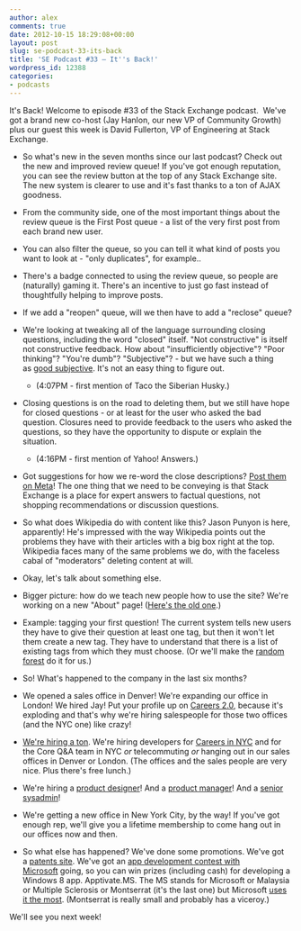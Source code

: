 ```yaml
---
author: alex
comments: true
date: 2012-10-15 18:29:08+00:00
layout: post
slug: se-podcast-33-its-back
title: 'SE Podcast #33 – It''s Back!'
wordpress_id: 12388
categories:
- podcasts
---
```


It's Back! Welcome to episode #33 of the Stack Exchange podcast.  We've got a brand new co-host (Jay Hanlon, our new VP of Community Growth) plus our guest this week is David Fullerton, VP of Engineering at Stack Exchange.



	
  * So what's new in the seven months since our last podcast? Check out the new and improved review queue! If you've got enough reputation, you can see the review button at the top of any Stack Exchange site. The new system is clearer to use and it's fast thanks to a ton of AJAX goodness.

	
  * From the community side, one of the most important things about the review queue is the First Post queue - a list of the very first post from each brand new user.

	
  * You can also filter the queue, so you can tell it what kind of posts you want to look at - "only duplicates", for example..

	
  * There's a badge connected to using the review queue, so people are (naturally) gaming it. There's an incentive to just go fast instead of thoughtfully helping to improve posts.

	
  * If we add a "reopen" queue, will we then have to add a "reclose" queue?

	
  * We're looking at tweaking all of the language surrounding closing questions, including the word "closed" itself. "Not constructive" is itself not constructive feedback. How about "insufficiently objective"? "Poor thinking"? "You're dumb"? "Subjective"? - but we have such a thing as [good subjective](http://blog.stackoverflow.com/2010/09/good-subjective-bad-subjective/). It's not an easy thing to figure out.

	
    * (4:07PM - first mention of Taco the Siberian Husky.)




	
  * Closing questions is on the road to deleting them, but we still have hope for closed questions - or at least for the user who asked the bad question. Closures need to provide feedback to the users who asked the questions, so they have the opportunity to dispute or explain the situation.

	
    * (4:16PM - first mention of Yahoo! Answers.)




	
  * Got suggestions for how we re-word the close descriptions? [Post them on Meta](http://meta.stackoverflow.com/)! The one thing that we need to be conveying is that Stack Exchange is a place for expert answers to factual questions, not shopping recommendations or discussion questions.

	
  * So what does Wikipedia do with content like this? Jason Punyon is here, apparently! He's impressed with the way Wikipedia points out the problems they have with their articles with a big box right at the top. Wikipedia faces many of the same problems we do, with the faceless cabal of "moderators" deleting content at will.

	
  * Okay, let's talk about something else.

	
  * Bigger picture: how do we teach new people how to use the site? We're working on a new "About" page! ([Here's the old one](http://stackoverflow.com/about).)

	
  * Example: tagging your first question! The current system tells new users they have to give their question at least one tag, but then it won't let them create a new tag. They have to understand that there is a list of existing tags from which they must choose. (Or we'll make the [random forest](https://en.wikipedia.org/wiki/Random_forests) do it for us.)

	
  * So! What's happened to the company in the last six months?

	
  * We opened a sales office in Denver! We're expanding our office in London! We hired Jay! Put your profile up on [Careers 2.0](http://careers.stackoverflow.com/), because it's exploding and that's why we're hiring salespeople for those two offices (and the NYC one) like crazy!

	
  * [We're hiring a ton](http://stackexchange.com/about/hiring). We're hiring developers for [Careers in NYC](http://careers.stackoverflow.com/jobs/16279/stack-overflow-careers-developer-new-york-stack-exchange) and for the Core Q&A team in NYC _or_ telecommuting _or_ hanging out in our sales offices in Denver or London. (The offices and the sales people are very nice. Plus there's free lunch.)

	
  * We're hiring a [product designer](http://careers.stackoverflow.com/jobs/24481/product-designer-stack-exchange)! And a [product manager](http://careers.stackoverflow.com/jobs/23227/stack-exchange-product-manager-stack-exchange)! And a [senior sysadmin](http://careers.stackoverflow.com/jobs/24001/senior-systems-administrator-stack-exchange)!

	
  * We're getting a new office in New York City, by the way! If you've got enough rep, we'll give you a lifetime membership to come hang out in our offices now and then.

	
  * So what else has happened? We've done some promotions. We've got a [patents site](http://askpatents.com/). We've got an [app development contest with Microsoft](http://apptivate.ms/) going, so you can win prizes (including cash) for developing a Windows 8 app. Apptivate.MS. The MS stands for Microsoft or Malaysia or Multiple Sclerosis or Montserrat (it's the last one) but Microsoft [uses it the most](https://en.wikipedia.org/wiki/.ms). (Montserrat is really small and probably has a viceroy.)


We'll see you next week!

